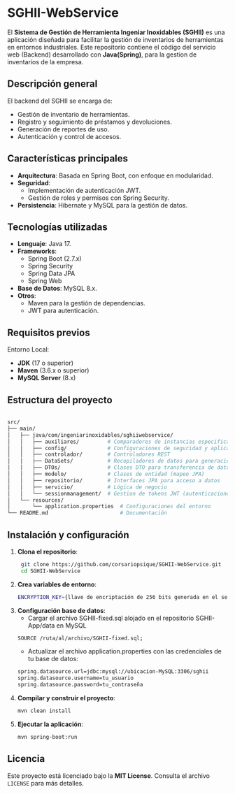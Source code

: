 # SGHII-WebService

El **Sistema de Gestión de Herramienta Ingeniar Inoxidables (SGHII)** es una aplicación diseñada para facilitar la gestión de inventarios de herramientas en entornos industriales. Este repositorio contiene el código del servicio web (Backend) desarrollado con **Java(Spring)**, para la gestion de inventarios de la empresa.

## Descripción general

El backend del SGHII se encarga de:
- Gestión de inventario de herramientas.
- Registro y seguimiento de préstamos y devoluciones.
- Generación de reportes de uso.
- Autenticación y control de accesos.

## Características principales

- **Arquitectura**: Basada en Spring Boot, con enfoque en modularidad.
- **Seguridad**:
  - Implementación de autenticación JWT.
  - Gestión de roles y permisos con Spring Security.
- **Persistencia**: Hibernate y MySQL para la gestión de datos.

## Tecnologías utilizadas

- **Lenguaje**: Java 17.
- **Frameworks**:
  - Spring Boot (2.7.x)
  - Spring Security
  - Spring Data JPA
  - Spring Web
- **Base de Datos**: MySQL 8.x.
- **Otros**:
    - Maven para la gestión de dependencias.
    - JWT para autenticación.

## Requisitos previos

Entorno Local:
- **JDK** (17 o superior)
- **Maven** (3.6.x o superior)
- **MySQL Server** (8.x)


## Estructura del proyecto
```bash

src/
├── main/
│   ├── java/com/ingeniarinoxidables/sghiiwebservice/
│   │   ├── auxiliares/         # Comparadores de instancias especificas
│   │   ├── config/             # Configuraciones de seguridad y aplicación
│   │   ├── controlador/        # Controladores REST
│   │   ├── DataSets/           # Recopiladores de datos para generacion de graficas
│   │   ├── DTOs/               # Clases DTO para transferencia de datos
│   │   ├── modelo/             # Clases de entidad (mapeo JPA)
│   │   ├── repositorio/        # Interfaces JPA para acceso a datos
│   │   ├── servicio/           # Lógica de negocio
│   │   └── sessionmanagement/  # Gestion de tokens JWT (autenticaciones) 
│   └── resources/ 
│       └── application.properties  # Configuraciones del entorno 
└── README.md                       # Documentación

```
## Instalación y configuración

1. **Clona el repositorio**:
   ```bash
    git clone https://github.com/corsariopsique/SGHII-WebService.git
    cd SGHII-WebService
2. **Crea variables de entorno**:
   ```bash
   ENCRYPTION_KEY={llave de encriptación de 256 bits generada en el servicio de gestion de usuarios} (Gestión tokens JWT)   
3. **Configuración base de datos**:
   - Cargar el archivo SGHII-fixed.sql alojado en el repositorio SGHII-App/data en MySQL
   ```bash
   SOURCE /ruta/al/archivo/SGHII-fixed.sql;
   ```
   - Actualizar el archivo application.properties con las credenciales de tu base de datos:
   ```bash
   spring.datasource.url=jdbc:mysql://ubicacion-MySQL:3306/sghii
   spring.datasource.username=tu_usuario
   spring.datasource.password=tu_contraseña
4. **Compilar y construir el proyecto**:
   ```bash
   mvn clean install
5. **Ejecutar la aplicación**:
   ```bash
   mvn spring-boot:run
## Licencia

Este proyecto está licenciado bajo la **MIT License**. Consulta el archivo `LICENSE` para más detalles.

